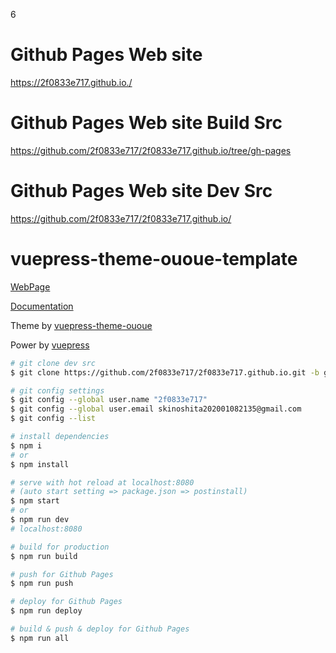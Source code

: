 6

# Github Pages Web site
https://2f0833e717.github.io./

# Github Pages Web site Build Src
https://github.com/2f0833e717/2f0833e717.github.io/tree/gh-pages

# Github Pages Web site Dev Src
https://github.com/2f0833e717/2f0833e717.github.io/

# vuepress-theme-ououe-template

[WebPage](https://2f0833e717.github.io./)

[Documentation](https://tolking.github.io/vuepress-theme-ououe)

Theme by [vuepress-theme-ououe](https://github.com/tolking/vuepress-theme-ououe)

Power by [vuepress](https://github.com/vuejs/vuepress)


``` bash
# git clone dev src
$ git clone https://github.com/2f0833e717/2f0833e717.github.io.git -b gh-pages

# git config settings
$ git config --global user.name "2f0833e717"
$ git config --global user.email skinoshita202001082135@gmail.com
$ git config --list

# install dependencies
$ npm i
# or
$ npm install

# serve with hot reload at localhost:8080
# (auto start setting => package.json => postinstall)
$ npm start
# or
$ npm run dev
# localhost:8080

# build for production
$ npm run build

# push for Github Pages
$ npm run push

# deploy for Github Pages
$ npm run deploy

# build & push & deploy for Github Pages
$ npm run all
```